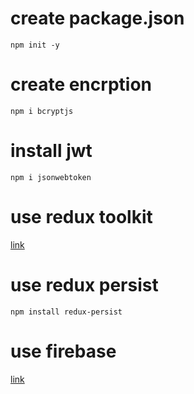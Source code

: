 # create package.json

`npm init -y`

# create encrption

`npm i bcryptjs`

# install jwt

`npm i jsonwebtoken`

# use redux toolkit

[link](https://redux-toolkit.js.org/)

# use redux persist

`npm install redux-persist`

# use firebase

[link](https://firebase.google.com/)
